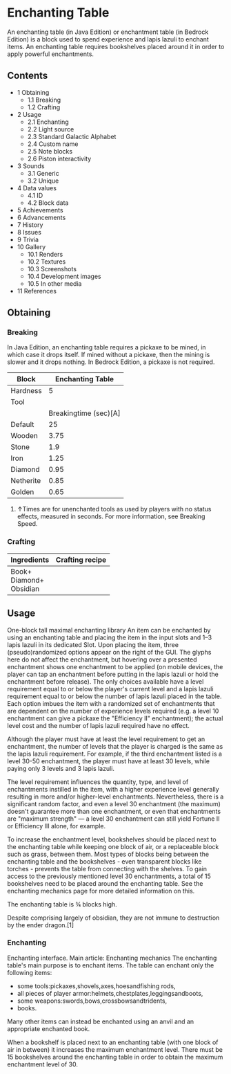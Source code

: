 # Enchanting Table
An enchanting table (in Java Edition) or enchantment table (in Bedrock Edition) is a block used to spend experience and lapis lazuli to enchant items. An enchanting table requires bookshelves placed around it in order to apply powerful enchantments.

## Contents
- 1 Obtaining
	- 1.1 Breaking
	- 1.2 Crafting
- 2 Usage
	- 2.1 Enchanting
	- 2.2 Light source
	- 2.3 Standard Galactic Alphabet
	- 2.4 Custom name
	- 2.5 Note blocks
	- 2.6 Piston interactivity
- 3 Sounds
	- 3.1 Generic
	- 3.2 Unique
- 4 Data values
	- 4.1 ID
	- 4.2 Block data
- 5 Achievements
- 6 Advancements
- 7 History
- 8 Issues
- 9 Trivia
- 10 Gallery
	- 10.1 Renders
	- 10.2 Textures
	- 10.3 Screenshots
	- 10.4 Development images
	- 10.5 In other media
- 11 References

## Obtaining
### Breaking
In Java Edition, an enchanting table requires a pickaxe to be mined, in which case it drops itself. If mined without a pickaxe, then the mining is slower and it drops nothing. In Bedrock Edition, a pickaxe is not required.

| Block     | Enchanting Table      |
|-----------|-----------------------|
| Hardness  | 5                     |
| Tool      |                       |
|           | Breakingtime (sec)[A] |
| Default   | 25                    |
| Wooden    | 3.75                  |
| Stone     | 1.9                   |
| Iron      | 1.25                  |
| Diamond   | 0.95                  |
| Netherite | 0.85                  |
| Golden    | 0.65                  |

1. ↑Times are for unenchanted tools as used by players with no status effects, measured in seconds. For more information, see Breaking Speed.

### Crafting
| Ingredients                     | Crafting recipe |
|---------------------------------|-----------------|
| Book+<br/>Diamond+<br/>Obsidian |                 |

## Usage
One-block tall maximal enchanting library
An item can be enchanted by using an enchanting table and placing the item in the input slots and 1–3 lapis lazuli in its dedicated Slot. Upon placing the item, three (pseudo)randomized options appear on the right of the GUI. The glyphs here do not affect the enchantment, but hovering over a presented enchantment shows one enchantment to be applied (on mobile devices, the player can tap an enchantment before putting in the lapis lazuli or hold the enchantment before release). The only choices available have a level requirement equal to or below the player's current level and a lapis lazuli requirement equal to or below the number of lapis lazuli placed in the table. Each option imbues the item with a randomized set of enchantments that are dependent on the number of experience levels required (e.g. a level 10 enchantment can give a pickaxe the "Efficiency II" enchantment); the actual level cost and the number of lapis lazuli required have no effect.

Although the player must have at least the level requirement to get an enchantment, the number of levels that the player is charged is the same as the lapis lazuli requirement. For example, if the third enchantment listed is a level 30-50 enchantment, the player must have at least 30 levels, while paying only 3 levels and 3 lapis lazuli.

The level requirement influences the quantity, type, and level of enchantments instilled in the item, with a higher experience level generally resulting in more and/or higher-level enchantments. Nevertheless, there is a significant random factor, and even a level 30 enchantment (the maximum) doesn't guarantee more than one enchantment, or even that enchantments are "maximum strength" — a level 30 enchantment can still yield Fortune II or Efficiency III alone, for example.

To increase the enchantment level, bookshelves should be placed next to the enchanting table while keeping one block of air, or a replaceable block such as grass, between them. Most types of blocks being between the enchanting table and the bookshelves - even transparent blocks like torches - prevents the table from connecting with the shelves. To gain access to the previously mentioned level 30 enchantments, a total of 15 bookshelves need to be placed around the enchanting table. See the enchanting mechanics page for more detailed information on this.

The enchanting table is 3⁄4 blocks high.

Despite comprising largely of obsidian, they are not immune to destruction by the ender dragon.[1]

### Enchanting
Enchanting interface.
Main article: Enchanting mechanics
The enchanting table's main purpose is to enchant items. The table can enchant only the following items:

- some tools:pickaxes,shovels,axes,hoesandfishing rods,
- all pieces of player armor:helmets,chestplates,leggingsandboots,
- some weapons:swords,bows,crossbowsandtridents,
- books.

Many other items can instead be enchanted using an anvil and an appropriate enchanted book.

When a bookshelf is placed next to an enchanting table (with one block of air in between) it increases the maximum enchantment level. There must be 15 bookshelves around the enchanting table in order to obtain the maximum enchantment level of 30.

